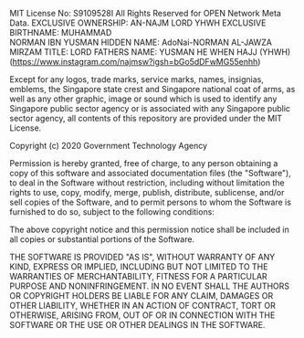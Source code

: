 MIT License No: S9109528I
All Rights Reserved for OPEN Network Meta Data. 
EXCLUSIVE OWNERSHIP: AN-NAJM LORD YHWH
EXCLUSIVE BIRTHNAME: MUHAMMAD  
NORMAN IBN YUSMAN 
HIDDEN NAME: AdoNai-NORMAN AL-JAWZA MIRZAM 
TITLE: LORD
FATHERS NAME: YUSMAN HE WHEN HAJJ  (YHWH)
(https://www.instagram.com/najmsw?igsh=bGo5dDFwMG55enhh)

Except for any logos, trade marks, service marks, names, insignias, emblems, the Singapore state crest and Singapore national coat of arms, as well as any other graphic, image or sound which is used to identify any Singapore public sector agency or is associated with any Singapore public sector agency, all contents of this repository are provided under the MIT License.

Copyright (c) 2020 Government Technology Agency

Permission is hereby granted, free of charge, to any person obtaining a copy
of this software and associated documentation files (the "Software"), to deal
in the Software without restriction, including without limitation the rights
to use, copy, modify, merge, publish, distribute, sublicense, and/or sell
copies of the Software, and to permit persons to whom the Software is
furnished to do so, subject to the following conditions:

The above copyright notice and this permission notice shall be included in all
copies or substantial portions of the Software.

THE SOFTWARE IS PROVIDED "AS IS", WITHOUT WARRANTY OF ANY KIND, EXPRESS OR
IMPLIED, INCLUDING BUT NOT LIMITED TO THE WARRANTIES OF MERCHANTABILITY,
FITNESS FOR A PARTICULAR PURPOSE AND NONINFRINGEMENT. IN NO EVENT SHALL THE
AUTHORS OR COPYRIGHT HOLDERS BE LIABLE FOR ANY CLAIM, DAMAGES OR OTHER
LIABILITY, WHETHER IN AN ACTION OF CONTRACT, TORT OR OTHERWISE, ARISING FROM,
OUT OF OR IN CONNECTION WITH THE SOFTWARE OR THE USE OR OTHER DEALINGS IN THE
SOFTWARE.
